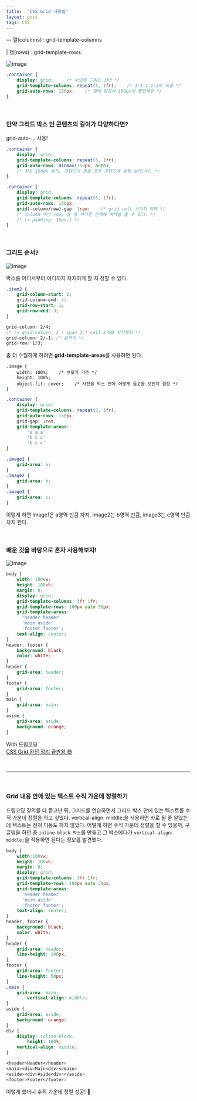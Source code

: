 ```yaml
---
title:  "CSS Grid 사용법"
layout: post
tags: CSS
---
```


<p> — 열(columns) : grid-template-columns </p>
<p> | 행(rows) : grid-template-rows </p>












![image](https://user-images.githubusercontent.com/108778921/192751891-7ecc619b-95cd-4039-990b-cc070bcb0239.png)

```css
.container {
	display: grid;     /* 부모에 그리드 선언 */
	grid-template-columns: repeat(5, 1fr);    /* 1:1:1:1:1의 비율 */
	grid-auto-rows: 150px;    /* 열에 맞춰서 150px씩 할당해줘 */
}
```

<br>

### 만약 그리드 박스 안 콘텐츠의 길이가 다양하다면?
grid-auto-... 사용!
```css
.container {
	display: grid;
	grid-template-columns: repeat(5, 1fr);
	grid-auto-rows: minmax(150px, auto);
	/* 최소 150px 유지, 콘텐츠가 많을 경우 콘텐츠에 맞춰 늘어난다. */
}
```

```css
.container {
	display: grid;
	grid-template-columns: repeat(5, 1fr);
	grid-auto-rows: 150px;
	grid(-column/row)-gap: 1rem;    /* grid cell 사이의 여백 */
	/* column 이나 row, 둘 중 하나만 선택해 여백을 줄 수 있다. */ 
	/* (= padding: 10px;) */ 
}
```

<br>

### 그리드 순서?

![image](https://user-images.githubusercontent.com/108778921/192551749-e067759d-bc6f-4793-b723-77414911bcde.png)

박스를 어디서부터 어디까지 차지하게 할 지 정할 수 있다.

```css
.item2 {
	grid-column-start: 2;
	grid-colunm-end: 4;
	grid-row-start: 1;
	grid-row-end: 3;
}
```
```css
grid-column: 2/4;
/* (= grid-column: 2 / span 2;) cell 2개를 차지해줘 */
grid-column: 2/-1; /* 끝까지 */
grid-row: 1/3;
```

좀 더 수월하게 하려면 **grid-template-areas**를 사용하면 된다. 
```
.image {
	width: 100%;    /* 부모가 기준 */
	height: 100%;
  	object-fit: cover;    /* 사진을 박스 안에 어떻게 들고올 것인지 결정 */
}
```
```css
.container {
	display: grid;
	grid-template-columns: repeat(3, 1fr);
	grid-auto-rows: 150px;   
	grid-gap: 1rem; 
	grid-template-areas:
		'a a a'
		'b c c'
		'b c c'
}

.image1 {
	grid-area: a;
}
.image2 {
	grid-area: b;
}
.image3 {
	grid-area: c;
}
```
이렇게 하면 image1은 a영역 만큼 차지, image2는 b영역 만큼, image3는 c영역 만큼 차지 한다.

<br>

### 배운 것을 바탕으로 혼자 사용해보자!

![image](https://user-images.githubusercontent.com/108778921/192558383-c4386468-7988-490e-a2fa-d85294c3372b.png)

```css
body {
	width: 100vw;
	height: 100vh;
	margin: 0;
	display: grid;
	grid-template-columns: 3fr 1fr;
	grid-template-rows: 100px auto 50px;
	grid-template-areas:
	  'header header'
	  'main aside'
	  'footer footer';
	text-align: center;
}
header, footer {
	background: black;
  	color: white;
}
header {
	grid-area: header;
}
footer {
	grid-area: footer;
}
main {
	grid-area: main;
}
aside {
	grid-area: aside;
	background: orange;
}
```

With 드림코딩<br>
<a href="https://www.youtube.com/watch?v=nxi1EXmPHRs">CSS Grid 완전 정리 끝판왕 😎</a>

<br>

---

<br>

### Grid 내용 안에 있는 텍스트 수직 가운데 정렬하기

드림코딩 강의를 다 듣고난 뒤, 그리드를 연습하면서 그리드 박스 안에 있는 텍스트를 수직 가운데 정렬을 하고 싶었다. vertical-align: middle;을 사용하면
바로 될 줄 알았는데 텍스트는 전혀 미동도 하지 않았다. 어떻게 하면 수직 가운데 정렬을 할 수 있을까, 구글링을 하던 중 `inline-block 박스`를 만들고
그 박스에다가 `vertical-align: middle;`을 적용하면 된다는 정보를 발견했다. 

```css
body {
	width:100vw;
	height: 100vh;
	margin: 0;
	display: grid;
	grid-template-columns: 3fr 1fr;
	grid-template-rows: 100px auto 50px;
	grid-template-areas:
	  'header header'
	  'main aside'
	  'footer footer';
	text-align: center;
}
header, footer {
	background: black;
  	color: white;
}
header {
	grid-area: header;
  	line-height: 100px;
}
footer {
	grid-area: footer;
 	line-height: 50px;
}
.main {
	grid-area: main;
        vertical-align: middle;
}
aside {
	grid-area: aside;
	background: orange;
}
div { 
	display: inline-block;
        height: 100%;
	vertical-align: middle; 
}

<header>Header</header>
<main><div>Main<div></main>
<aside><div>Aside<div></aside>
<footer>Footer</footer>
```

이렇게 했더니 수직 가운데 정렬 성공! 🤗

<br>
